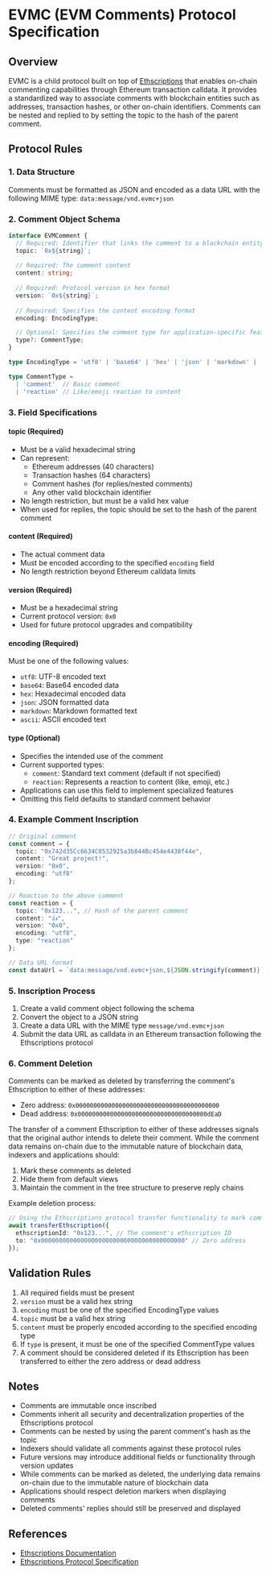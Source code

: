 # EVMC (EVM Comments) Protocol Specification

## Overview
EVMC is a child protocol built on top of [Ethscriptions](https://docs.ethscriptions.com/) that enables on-chain commenting capabilities through Ethereum transaction calldata. It provides a standardized way to associate comments with blockchain entities such as addresses, transaction hashes, or other on-chain identifiers. Comments can be nested and replied to by setting the topic to the hash of the parent comment.

## Protocol Rules

### 1. Data Structure
Comments must be formatted as JSON and encoded as a data URL with the following MIME type:
`data:message/vnd.evmc+json`


### 2. Comment Object Schema
```typescript
interface EVMComment {
  // Required: Identifier that links the comment to a blockchain entity
  topic: `0x${string}`;  
  
  // Required: The comment content
  content: string;
  
  // Required: Protocol version in hex format
  version: `0x${string}`;
  
  // Required: Specifies the content encoding format
  encoding: EncodingType;

  // Optional: Specifies the comment type for application-specific features
  type?: CommentType;
}

type EncodingType = 'utf8' | 'base64' | 'hex' | 'json' | 'markdown' | 'ascii';

type CommentType = 
  | 'comment'  // Basic comment
  | 'reaction' // Like/emoji reaction to content
```

### 3. Field Specifications

#### topic (Required)
- Must be a valid hexadecimal string
- Can represent:
  - Ethereum addresses (40 characters)
  - Transaction hashes (64 characters)
  - Comment hashes (for replies/nested comments)
  - Any other valid blockchain identifier
- No length restriction, but must be a valid hex value
- When used for replies, the topic should be set to the hash of the parent comment

#### content (Required)
- The actual comment data
- Must be encoded according to the specified `encoding` field
- No length restriction beyond Ethereum calldata limits

#### version (Required)
- Must be a hexadecimal string
- Current protocol version: `0x0`
- Used for future protocol upgrades and compatibility

#### encoding (Required)
Must be one of the following values:
- `utf8`: UTF-8 encoded text
- `base64`: Base64 encoded data
- `hex`: Hexadecimal encoded data
- `json`: JSON formatted data
- `markdown`: Markdown formatted text
- `ascii`: ASCII encoded text

#### type (Optional)
- Specifies the intended use of the comment
- Current supported types:
  - `comment`: Standard text comment (default if not specified)
  - `reaction`: Represents a reaction to content (like, emoji, etc.)
- Applications can use this field to implement specialized features
- Omitting this field defaults to standard comment behavior

### 4. Example Comment Inscription

```typescript
// Original comment
const comment = {
  topic: "0x742d35Cc6634C0532925a3b844Bc454e4438f44e",
  content: "Great project!",
  version: "0x0",
  encoding: "utf8"
};

// Reaction to the above comment
const reaction = {
  topic: "0x123...", // Hash of the parent comment
  content: "👍",
  version: "0x0",
  encoding: "utf8",
  type: "reaction"
};

// Data URL format
const dataUrl = `data:message/vnd.evmc+json,${JSON.stringify(comment)}`;
```

### 5. Inscription Process
1. Create a valid comment object following the schema
2. Convert the object to a JSON string
3. Create a data URL with the MIME type `message/vnd.evmc+json`
4. Submit the data URL as calldata in an Ethereum transaction following the Ethscriptions protocol

### 6. Comment Deletion
Comments can be marked as deleted by transferring the comment's Ethscription to either of these addresses:
- Zero address: `0x0000000000000000000000000000000000000000`
- Dead address: `0x000000000000000000000000000000000000dEaD`

The transfer of a comment Ethscription to either of these addresses signals that the original author intends to delete their comment. While the comment data remains on-chain due to the immutable nature of blockchain data, indexers and applications should:
1. Mark these comments as deleted
2. Hide them from default views
3. Maintain the comment in the tree structure to preserve reply chains

Example deletion process:
```typescript
// Using the Ethscriptions protocol transfer functionality to mark comment as deleted
await transferEthscription({
  ethscriptionId: "0x123...", // The comment's ethscription ID
  to: "0x0000000000000000000000000000000000000000" // Zero address
});
```

## Validation Rules
1. All required fields must be present
2. `version` must be a valid hex string
3. `encoding` must be one of the specified EncodingType values
4. `topic` must be a valid hex string
5. `content` must be properly encoded according to the specified encoding type
6. If `type` is present, it must be one of the specified CommentType values
7. A comment should be considered deleted if its Ethscription has been transferred to either the zero address or dead address

## Notes
- Comments are immutable once inscribed
- Comments inherit all security and decentralization properties of the Ethscriptions protocol
- Comments can be nested by using the parent comment's hash as the topic
- Indexers should validate all comments against these protocol rules
- Future versions may introduce additional fields or functionality through version updates
- While comments can be marked as deleted, the underlying data remains on-chain due to the immutable nature of blockchain data
- Applications should respect deletion markers when displaying comments
- Deleted comments' replies should still be preserved and displayed

## References
- [Ethscriptions Documentation](https://docs.ethscriptions.com/)
- [Ethscriptions Protocol Specification](https://docs.ethscriptions.com/overview/protocol-specification)

